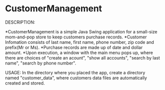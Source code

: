 CustomerManagement
==================

DESCRIPTION:

*CustomerManagement is a simple Java Swing application 
for a small-size mom-and-pop store to keep customers purchase records.
*Customer Infomation consists of last name, first name, phone number, zip code and prefix(Mr or Ms).
*Purchase records are made up of date and dollar amount.
*Upon execution, a window with the main menu pops up, where there are choices of 
"create an acount", "show all accounts", "search by last name", "search by phone number".

USAGE:
In the directory where you placed the app, create a directory named "customer_data",
where customers data files are automatically created and stored.

